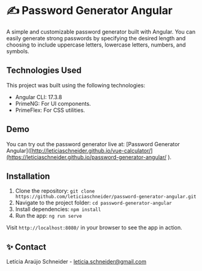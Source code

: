 # ✍️ Password Generator Angular

A simple and customizable password generator built with Angular. You can easily generate strong passwords by specifying the desired length and choosing to include uppercase letters, lowercase letters, numbers, and symbols.


## Technologies Used

This project was built using the following technologies:

- Angular CLI: 17.3.8
- PrimeNG: For UI components.
- PrimeFlex: For CSS utilities.

## Demo

You can try out the password generator live at: [Password Generator Angular]([http://leticiaschneider.github.io/vue-calculator/](https://leticiaschneider.github.io/password-generator-angular/ ).

## Installation

1. Clone the repository: `git clone https://github.com/leticiaschneider/password-generator-angular.git`
2. Navigate to the project folder: `cd password-generator-angular`
3. Install dependencies: `npm install`
4. Run the app: `ng run serve`

Visit `http://localhost:8080/` in your browser to see the app in action.

## ✨ Contact

Letícia Araújo Schneider - leticia.schneider@gmail.com
